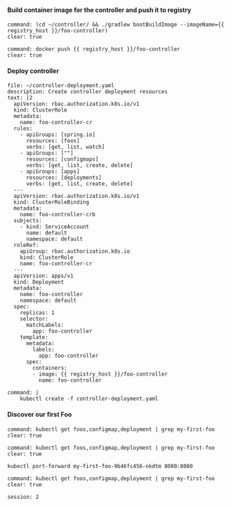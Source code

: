 #### Build container image for the controller and push it to registry

```terminal:execute
command: (cd ~/controller/ && ./gradlew bootBuildImage --imageName={{ registry_host }}/foo-controller)
clear: true
```

```terminal:execute
command: docker push {{ registry_host }}/foo-controller
clear: true
```

#### Deploy controller

```editor:append-lines-to-file
file: ~/controller-deployment.yaml
description: Create controller deployment resources
text: |2
  apiVersion: rbac.authorization.k8s.io/v1
  kind: ClusterRole
  metadata:
    name: foo-controller-cr
  rules:
    - apiGroups: [spring.io]
      resources: [foos]
      verbs: [get, list, watch]
    - apiGroups: [""]
      resources: [configmaps]
      verbs: [get, list, create, delete]  
    - apiGroups: [apps]
      resources: [deployments]
      verbs: [get, list, create, delete]  
  ---
  apiVersion: rbac.authorization.k8s.io/v1
  kind: ClusterRoleBinding
  metadata:
    name: foo-controller-crb
  subjects:
    - kind: ServiceAccount
      name: default
      namespace: default
  roleRef:
    apiGroup: rbac.authorization.k8s.io
    kind: ClusterRole
    name: foo-controller-cr
  ---
  apiVersion: apps/v1
  kind: Deployment
  metadata:
    name: foo-controller
    namespace: default
  spec:
    replicas: 1
    selector:
      matchLabels:
        app: foo-controller
    template:
      metadata:
        labels:
          app: foo-controller
      spec:
        containers:
        - image: {{ registry_host }}/foo-controller
          name: foo-controller
```
```terminal:execute
command: |
    kubectl create -f controller-deployment.yaml
```


#### Discover our first Foo
```terminal:execute
command: kubectl get foos,configmap,deployment | grep my-first-foo
clear: true
```

```terminal:execute
command: kubectl get foos,configmap,deployment | grep my-first-foo
clear: true
```

```execute-2
kubectl port-forward my-first-foo-9b46fc456-nkdtm 8080:8080
```

```terminal:execute
command: kubectl get foos,configmap,deployment | grep my-first-foo
clear: true
```


```terminal:interrupt
session: 2
```